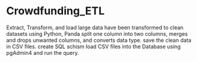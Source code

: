 # Crowdfunding_ETL
Extract, Transform, and load large data have  been transformed to clean datasets using Python, Panda
split one column into two columns, merges and drops unwanted columns, and converts data type.
save the clean data in CSV files.
create SQL schism 
load CSV files into the Database using pgAdmin4 and run the query.







